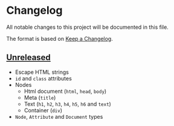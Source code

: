 # Changelog

All notable changes to this project will be documented in this file.

The format is based on [Keep a Changelog](https://keepachangelog.com/en/1.0.0/).


## [Unreleased]

* Escape HTML strings
* `id` and `class` attributes
* Nodes
  * Html document (`html`, `head`, `body`)
  * Meta (`title`)
  * Text (`h1`, `h2`, `h3`, `h4`, `h5`, `h6` and `text`)
  * Container (`div`)
* `Node`, `Attribute` and `Document` types

[Unreleased]: https://github.com/jcornaz/fun-html/compare/...HEAD
